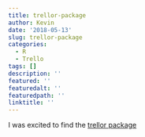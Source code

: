 ```yaml
---
title: trellor-package
author: Kevin
date: '2018-05-13'
slug: trellor-package
categories:
  - R
  - Trello
tags: []
description: ''
featured: ''
featuredalt: ''
featuredpath: ''
linktitle: ''
---
```


I was excited to find the [trellor package](https://cran.r-project.org/web/packages/trelloR/vignettes/R_API_for_Trello.html)

